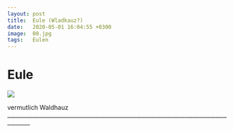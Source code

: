 ```yaml
---
layout: post
title:  Eule (Wladkauz?)
date:   2020-05-01 16:04:55 +0300
image:  00.jpg
tags:   Eulen
---
```

# Eule

![]({{site.baseurl}}/img/06.jpg)

vermutlich Waldhauz ______________________________________________________________________________________